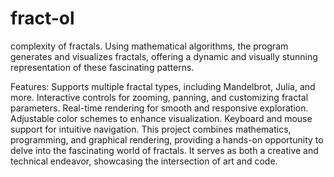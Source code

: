 # fract-ol

complexity of fractals. Using mathematical algorithms, the program generates and visualizes fractals, offering a dynamic and visually stunning representation of these fascinating patterns.

Features:
Supports multiple fractal types, including Mandelbrot, Julia, and more.
Interactive controls for zooming, panning, and customizing fractal parameters.
Real-time rendering for smooth and responsive exploration.
Adjustable color schemes to enhance visualization.
Keyboard and mouse support for intuitive navigation.
This project combines mathematics, programming, and graphical rendering, providing a hands-on opportunity to delve into the fascinating world of fractals. It serves as both a creative and technical endeavor, showcasing the intersection of art and code.
